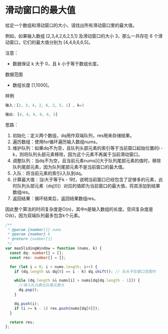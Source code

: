 # 滑动窗口的最大值

给定一个数组和滑动窗口的大小，请找出所有滑动窗口里的最大值。

例如，如果输入数组 [2,3,4,2,6,2,5,1] 及滑动窗口的大小 3，那么一共存在 6 个滑动窗口，它们的最大值分别为 [4,4,6,6,6,5]。

注意：

- 数据保证 k 大于 0，且 k 小于等于数组长度。

数据范围

- 数组长度 [1,1000]。

样例

```js
输入：[2, 3, 4, 2, 6, 2, 5, 1] , k=3

输出: [4, 4, 6, 6, 6, 5]
```

思路：
1. 初始化：定义两个数组，dq用作双端队列，res用来存储结果。
2. 遍历数组：使用for循环遍历输入数组nums。
3. 维护队列：如果dq不为空，且队列头部元素的索引等于当前窗口起始位置的i - k，则将队列头部元素移除，因为这个元素不再属于当前滑动窗口。
4. 调整队列：当dq不为空，且当前元素nums[i]大于队列尾部元素的值时，移除队列尾部元素，因为队列尾部元素不是当前窗口的最大值。
5. 入队：将当前元素的索引i入队到dq。
6. 计算最大值：当i大于等于k - 1时，说明当前窗口已经包含了足够多的元素，此时队列头部元素（dq[0]）对应的值即为当前窗口的最大值，将其添加到结果数组res。
7. 返回结果：循环结束后，返回结果数组res。

因此整个算法的时间复杂度是O(n)，其中n是输入数组的长度。空间复杂度是O(k)，因为双端队列最多包含k个元素。

```ts
/**
 * @param {number[]} nums
 * @param {number} k
 * @return {number[]}
 */
var maxSlidingWindow = function (nums, k) {
  const dq: number[] = [];
  const res: number[] = [];

  for (let i = 0; i < nums.length; i++) {
    if (dq.length && dq[0] == i - k) dq.shift(); // 队头不在窗口范围内

    while (dq.length && nums[i] > nums[dq[dq.length - 1]]) {
      //待入队元素比队尾元素大
      dq.pop();
    }

    dq.push(i);
    if (i >= k - 1) res.push(nums[dq[0]]);
  }

  return res;
};
```
